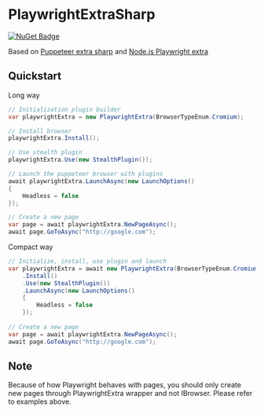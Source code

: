 # PlaywrightExtraSharp

[![NuGet Badge](https://buildstats.info/nuget/PlaywrightExtraSharp)](https://www.nuget.org/packages/PlaywrightExtraSharp)

Based on [Puppeteer extra sharp](https://github.com/Overmiind/Puppeteer-sharp-extra)
and [Node.js Playwright extra](https://github.com/berstend/puppeteer-extra/tree/master/packages/playwright-extra)

## Quickstart

Long way

```c#
// Initialization plugin builder
var playwrightExtra = new PlaywrightExtra(BrowserTypeEnum.Cromium); 

// Install browser
playwrightExtra.Install();

// Use stealth plugin
playwrightExtra.Use(new StealthPlugin());

// Launch the puppeteer browser with plugins
await playwrightExtra.LaunchAsync(new LaunchOptions()
{
    Headless = false
});

// Create a new page
var page = await playwrightExtra.NewPageAsync();
await page.GoToAsync("http://google.com");
```

Compact way

```c#
// Initialize, install, use plugin and launch
var playwrightExtra = await new PlaywrightExtra(BrowserTypeEnum.Cromium)
    .Install()
    .Use(new StealthPlugin())
    .LaunchAsync(new LaunchOptions()
    {
        Headless = false
    });
    
// Create a new page
var page = await playwrightExtra.NewPageAsync();
await page.GoToAsync("http://google.com");
```

## Note

Because of how Playwright behaves with pages, you should only create new pages through PlaywrightExtra wrapper and not
IBrowser.
Please refer to examples above.